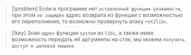
> [!problem] 
> Если в программе нет `оставленной функции-уязвимости`, при этом `не защищён`  адрес возврата из функции с возможностью его переполнения, то возможно провернуть атаку `ret2libc`.

> [!key] 
> Зная `адрес` функции `system` из `libc`, а также имея возможность передать её аргументы на стэк, мы можем `получить доступ к целевой машине`.
> 

